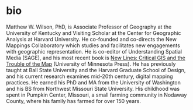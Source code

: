 # bio
Matthew W. Wilson, PhD, is Associate Professor of Geography at the University of Kentucky and Visiting Scholar at the Center for Geographic Analysis at Harvard University. He co-founded and co-directs the New Mappings Collaboratory which studies and facilitates new engagements with geographic representation. He is co-editor of Understanding Spatial Media (SAGE), and his most recent book is [New Lines: Critical GIS and the Trouble of the Map](https://www.upress.umn.edu/book-division/books/new-lines) (University of Minnesota Press). He has previously taught at Ball State University and the Harvard Graduate School of Design, and his current research examines mid-20th century, digital mapping practices. He earned his PhD and MA from the University of Washington and his BS from Northwest Missouri State University. His childhood was spent in Pumpkin Center, Missouri, a small farming community in Nodaway County, where his family has farmed for over 150 years.
